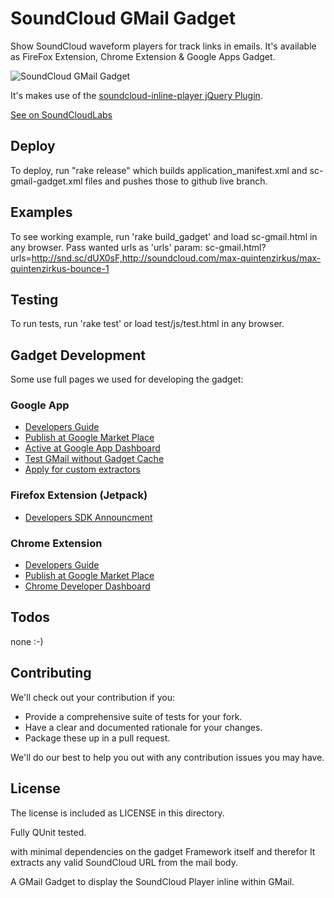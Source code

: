 # SoundCloud GMail Gadget

Show SoundCloud waveform players for track links in emails. It's available as FireFox Extension, Chrome Extension & Google Apps Gadget.

![SoundCloud GMail Gadget](http://soundcloudlabs.com/images/projects/gmail.png)

It's makes use of the [soundcloud-inline-player jQuery Plugin](http://www.soundcloudlabs.com).

[See on SoundCloudLabs](http://www.soundcloudlabs.com)

## Deploy
To deploy, run "rake release" which builds application_manifest.xml and sc-gmail-gadget.xml files and pushes those to github live branch.

## Examples
To see working example, run 'rake build_gadget' and load sc-gmail.html in any browser. Pass wanted urls as 'urls' param:
  sc-gmail.html?urls=http://snd.sc/dUX0sF,http://soundcloud.com/max-quintenzirkus/max-quintenzirkus-bounce-1

## Testing
To run tests, run 'rake test' or load test/js/test.html in any browser.

## Gadget Development
Some use full pages we used for developing the gadget:

### Google App
- [Developers Guide](http://code.google.com/apis/gmail/gadgets/contextual)
- [Publish at Google Market Place](https://www.google.com/enterprise/marketplace/viewVendorProfile)
- [Active at Google App Dashboard](https://www.google.com/a/cpanel/soundcloud.com/UserHub)
- [Test GMail without Gadget Cache](https://mail.google.com/mail/u/1/?nogadgetcache=1)
- [Apply for custom extractors](http://developer.googleapps.com/preview)

### Firefox Extension (Jetpack)
- [Developers SDK Announcment](http://blog.mozilla.com/addons/2011/05/05/announcing-add-on-sdk-1-0b5/)

### Chrome Extension
- [Developers Guide](http://code.google.com/chrome/extensions/devguide.html)
- [Publish at Google Market Place](http://code.google.com/chrome/extensions/packaging.html)
- [Chrome Developer Dashboard](https://chrome.google.com/webstore/developer/dashboard)

## Todos
  none :-)

## Contributing

We'll check out your contribution if you:

- Provide a comprehensive suite of tests for your fork.
- Have a clear and documented rationale for your changes.
- Package these up in a pull request.

We'll do our best to help you out with any contribution issues you may have.

## License

The license is included as LICENSE in this directory.



Fully QUnit tested.

with minimal dependencies on the gadget Framework itself and therefor
It extracts any valid SoundCloud URL from the mail body.

A GMail Gadget to display the SoundCloud Player inline within GMail.